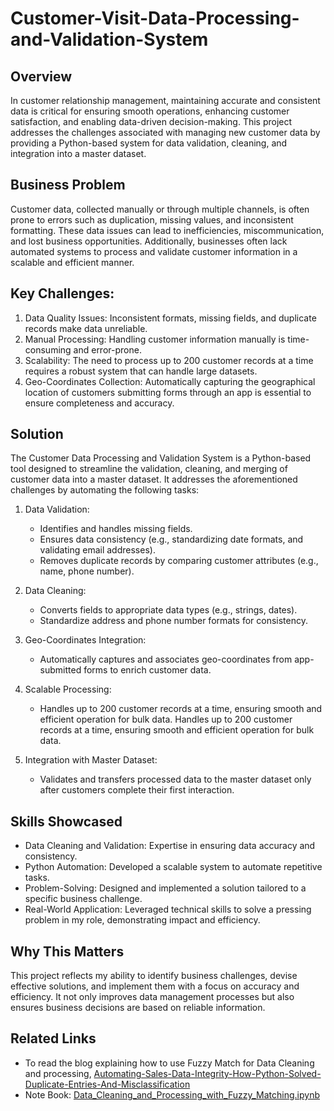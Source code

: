# Customer-Visit-Data-Processing-and-Validation-System
## Overview
In customer relationship management, maintaining accurate and consistent data is critical for ensuring smooth operations, enhancing customer satisfaction, and enabling data-driven decision-making. This project addresses the challenges associated with managing new customer data by providing a Python-based system for data validation, cleaning, and integration into a master dataset.
## Business Problem
Customer data, collected manually or through multiple channels, is often prone to errors such as duplication, missing values, and inconsistent formatting. These data issues can lead to inefficiencies, miscommunication, and lost business opportunities. Additionally, businesses often lack automated systems to process and validate customer information in a scalable and efficient manner.
## Key Challenges:
1. Data Quality Issues: Inconsistent formats, missing fields, and duplicate records make data unreliable.
2. Manual Processing: Handling customer information manually is time-consuming and error-prone.
3. Scalability: The need to process up to 200 customer records at a time requires a robust system that can handle large datasets.
4. Geo-Coordinates Collection: Automatically capturing the geographical location of customers submitting forms through an app is essential to ensure completeness and accuracy.
## Solution
The Customer Data Processing and Validation System is a Python-based tool designed to streamline the validation, cleaning, and merging of customer data into a master dataset. It addresses the aforementioned challenges by automating the following tasks:
1. Data Validation:
   - Identifies and handles missing fields.
   - Ensures data consistency (e.g., standardizing date formats, and validating email addresses).
   - Removes duplicate records by comparing customer attributes (e.g., name, phone number).

2. Data Cleaning:
   - Converts fields to appropriate data types (e.g., strings, dates).
   - Standardize address and phone number formats for consistency.
3. Geo-Coordinates Integration:
   - Automatically captures and associates geo-coordinates from app-submitted forms to enrich customer data.
4. Scalable Processing:
   - Handles up to 200 customer records at a time, ensuring smooth and efficient operation for bulk data. Handles up to 200 customer records at a time, ensuring smooth and efficient operation for bulk data.
5. Integration with Master Dataset:
   - Validates and transfers processed data to the master dataset only after customers complete their first interaction.
## Skills Showcased
- Data Cleaning and Validation: Expertise in ensuring data accuracy and consistency.
- Python Automation: Developed a scalable system to automate repetitive tasks.
- Problem-Solving: Designed and implemented a solution tailored to a specific business challenge.
- Real-World Application: Leveraged technical skills to solve a pressing problem in my role, demonstrating impact and efficiency.
## Why This Matters
This project reflects my ability to identify business challenges, devise effective solutions, and implement them with a focus on accuracy and efficiency. It not only improves data management processes but also ensures business decisions are based on reliable information.
## Related Links
- To read the blog explaining how to use Fuzzy Match for Data Cleaning and processing, [Automating-Sales-Data-Integrity-How-Python-Solved-Duplicate-Entries-And-Misclassification](https://medium.com/@soumyadeepbose550/automating-sales-data-integrity-how-python-solved-duplicate-entries-and-misclassification-dee39f24ea47)
- Note Book: [Data_Cleaning_and_Processing_with_Fuzzy_Matching.ipynb](https://github.com/SBOSE550/Customer-Data-Processing-and-Validation-System/blob/main/Data_Cleaning_and_Processing_with_Fuzzy_Matching.ipynb)


